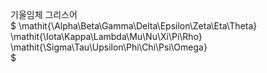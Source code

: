 기울임체 그리스어	
$
\mathit{\Alpha\Beta\Gamma\Delta\Epsilon\Zeta\Eta\Theta}	
\mathit{\Iota\Kappa\Lambda\Mu\Nu\Xi\Pi\Rho}	
\mathit{\Sigma\Tau\Upsilon\Phi\Chi\Psi\Omega}	
$
